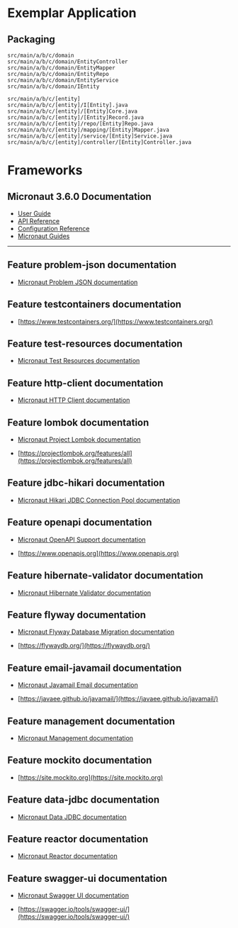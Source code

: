 # Exemplar Application


## Packaging

```shell
src/main/a/b/c/domain
src/main/a/b/c/domain/EntityController
src/main/a/b/c/domain/EntityMapper
src/main/a/b/c/domain/EntityRepo
src/main/a/b/c/domain/EntityService
src/main/a/b/c/domain/IEntity
```

```shell
src/main/a/b/c/[entity]
src/main/a/b/c/[entity]/I[Entity].java
src/main/a/b/c/[entity]/[Entity]Core.java
src/main/a/b/c/[entity]/[Entity]Record.java
src/main/a/b/c/[entity]/repo/[Entity]Repo.java
src/main/a/b/c/[entity]/mapping/[Entity]Mapper.java
src/main/a/b/c/[entity]/service/[Entity]Service.java
src/main/a/b/c/[entity]/controller/[Entity]Controller.java
```

# Frameworks

## Micronaut 3.6.0 Documentation

- [User Guide](https://docs.micronaut.io/3.6.0/guide/index.html)
- [API Reference](https://docs.micronaut.io/3.6.0/api/index.html)
- [Configuration Reference](https://docs.micronaut.io/3.6.0/guide/configurationreference.html)
- [Micronaut Guides](https://guides.micronaut.io/index.html)
---

## Feature problem-json documentation

- [Micronaut Problem JSON documentation](https://micronaut-projects.github.io/micronaut-problem-json/latest/guide/index.html)


## Feature testcontainers documentation

- [https://www.testcontainers.org/](https://www.testcontainers.org/)


## Feature test-resources documentation

- [Micronaut Test Resources documentation](https://micronaut-projects.github.io/micronaut-test-resources/latest/guide/)


## Feature http-client documentation

- [Micronaut HTTP Client documentation](https://docs.micronaut.io/latest/guide/index.html#httpClient)


## Feature lombok documentation

- [Micronaut Project Lombok documentation](https://docs.micronaut.io/latest/guide/index.html#lombok)

- [https://projectlombok.org/features/all](https://projectlombok.org/features/all)


## Feature jdbc-hikari documentation

- [Micronaut Hikari JDBC Connection Pool documentation](https://micronaut-projects.github.io/micronaut-sql/latest/guide/index.html#jdbc)


## Feature openapi documentation

- [Micronaut OpenAPI Support documentation](https://micronaut-projects.github.io/micronaut-openapi/latest/guide/index.html)

- [https://www.openapis.org](https://www.openapis.org)


## Feature hibernate-validator documentation

- [Micronaut Hibernate Validator documentation](https://micronaut-projects.github.io/micronaut-hibernate-validator/latest/guide/index.html)


## Feature flyway documentation

- [Micronaut Flyway Database Migration documentation](https://micronaut-projects.github.io/micronaut-flyway/latest/guide/index.html)

- [https://flywaydb.org/](https://flywaydb.org/)


## Feature email-javamail documentation

- [Micronaut Javamail Email documentation](https://micronaut-projects.github.io/micronaut-email/latest/guide/index.html#javamail)

- [https://javaee.github.io/javamail/](https://javaee.github.io/javamail/)


## Feature management documentation

- [Micronaut Management documentation](https://docs.micronaut.io/latest/guide/index.html#management)


## Feature mockito documentation

- [https://site.mockito.org](https://site.mockito.org)


## Feature data-jdbc documentation

- [Micronaut Data JDBC documentation](https://micronaut-projects.github.io/micronaut-data/latest/guide/index.html#jdbc)


## Feature reactor documentation

- [Micronaut Reactor documentation](https://micronaut-projects.github.io/micronaut-reactor/snapshot/guide/index.html)


## Feature swagger-ui documentation

- [Micronaut Swagger UI documentation](https://micronaut-projects.github.io/micronaut-openapi/latest/guide/index.html)

- [https://swagger.io/tools/swagger-ui/](https://swagger.io/tools/swagger-ui/)


